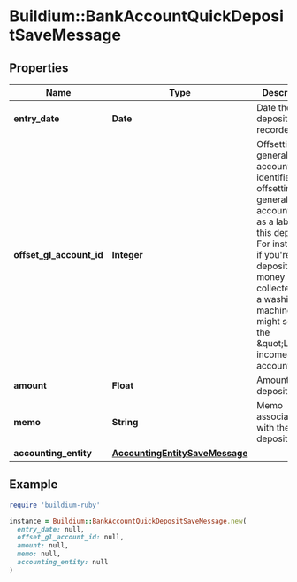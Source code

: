 # Buildium::BankAccountQuickDepositSaveMessage

## Properties

| Name | Type | Description | Notes |
| ---- | ---- | ----------- | ----- |
| **entry_date** | **Date** | Date the quick deposit was recorded. |  |
| **offset_gl_account_id** | **Integer** | Offsetting general ledger account identifier. The offsetting general ledger account acts as a label for this deposit. For instance, if you&#39;re depositing money collected from a washing machine, you might select the \&quot;Laundry income\&quot; account. |  |
| **amount** | **Float** | Amount to be deposited. |  |
| **memo** | **String** | Memo associated with the quick deposit. | [optional] |
| **accounting_entity** | [**AccountingEntitySaveMessage**](AccountingEntitySaveMessage.md) |  |  |

## Example

```ruby
require 'buildium-ruby'

instance = Buildium::BankAccountQuickDepositSaveMessage.new(
  entry_date: null,
  offset_gl_account_id: null,
  amount: null,
  memo: null,
  accounting_entity: null
)
```

